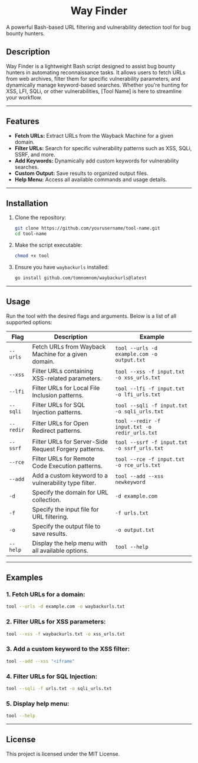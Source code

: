 <h1 align=center> Way Finder </h1>
A powerful Bash-based URL filtering and vulnerability detection tool for bug bounty hunters.

## **Description**  
Way Finder is a lightweight Bash script designed to assist bug bounty hunters in automating reconnaissance tasks. It allows users to fetch URLs from web archives, filter them for specific vulnerability parameters, and dynamically manage keyword-based searches. Whether you're hunting for XSS, LFI, SQLi, or other vulnerabilities, [Tool Name] is here to streamline your workflow.

---

## **Features**  
- **Fetch URLs:** Extract URLs from the Wayback Machine for a given domain.  
- **Filter URLs:** Search for specific vulnerability patterns such as XSS, SQLi, SSRF, and more.  
- **Add Keywords:** Dynamically add custom keywords for vulnerability searches.  
- **Custom Output:** Save results to organized output files.  
- **Help Menu:** Access all available commands and usage details.

---

## **Installation**  
1. Clone the repository:  
   ```bash
   git clone https://github.com/yourusername/tool-name.git
   cd tool-name
   ```

2. Make the script executable:  
   ```bash
   chmod +x tool
   ```

3. Ensure you have `waybackurls` installed:  
   ```bash
   go install github.com/tomnomnom/waybackurls@latest
   ```

---

## **Usage**  

Run the tool with the desired flags and arguments. Below is a list of all supported options:

| **Flag**             | **Description**                                         | **Example**                                            |
|----------------------|---------------------------------------------------------|-------------------------------------------------------|
| `--urls`             | Fetch URLs from Wayback Machine for a given domain.     | `tool --urls -d example.com -o output.txt`            |
| `--xss`              | Filter URLs containing XSS-related parameters.          | `tool --xss -f input.txt -o xss_urls.txt`             |
| `--lfi`              | Filter URLs for Local File Inclusion patterns.          | `tool --lfi -f input.txt -o lfi_urls.txt`             |
| `--sqli`             | Filter URLs for SQL Injection patterns.                 | `tool --sqli -f input.txt -o sqli_urls.txt`           |
| `--redir`            | Filter URLs for Open Redirect patterns.                 | `tool --redir -f input.txt -o redir_urls.txt`         |
| `--ssrf`             | Filter URLs for Server-Side Request Forgery patterns.   | `tool --ssrf -f input.txt -o ssrf_urls.txt`           |
| `--rce`              | Filter URLs for Remote Code Execution patterns.         | `tool --rce -f input.txt -o rce_urls.txt`             |
| `--add`              | Add a custom keyword to a vulnerability type filter.    | `tool --add --xss newkeyword`                         |
| `-d`                 | Specify the domain for URL collection.                 | `-d example.com`                                      |
| `-f`                 | Specify the input file for URL filtering.              | `-f urls.txt`                                         |
| `-o`                 | Specify the output file to save results.               | `-o output.txt`                                       |
| `--help`             | Display the help menu with all available options.       | `tool --help`                                         |

---

## **Examples**  

### 1. Fetch URLs for a domain:  
   ```bash
   tool --urls -d example.com -o waybackurls.txt
   ```

### 2. Filter URLs for XSS parameters:  
   ```bash
   tool --xss -f waybackurls.txt -o xss_urls.txt
   ```

### 3. Add a custom keyword to the XSS filter:  
   ```bash
   tool --add --xss "<iframe"
   ```

### 4. Filter URLs for SQL Injection:  
   ```bash
   tool --sqli -f urls.txt -o sqli_urls.txt
   ```

### 5. Display help menu:  
   ```bash
   tool --help
   ```  

---

## **License**  
This project is licensed under the MIT License.  
